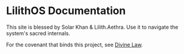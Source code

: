 # LilithOS Documentation

This site is blessed by Solar Khan & Lilith.Aethra. Use it to navigate the system's sacred internals.

For the covenant that binds this project, see [Divine Law](divine-law.md).
